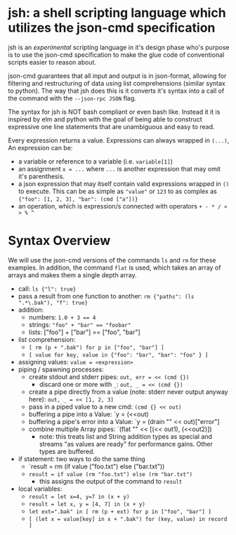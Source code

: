 # jsh: a shell scripting language which utilizes the json-cmd specification

jsh is an *experimental* scripting language in it's design phase who's purpose
is to use the json-cmd specification to make the glue code of conventional
scripts easier to reason about.

json-cmd guarantees that all input and output is in json-format, allowing for
filtering and restructuring of data using list comprehensions (similar syntax to
python). The way that jsh does this is it converts it's syntax into a call of
the command with the `--json-rpc JSON` flag.

The syntax for jsh is NOT bash compliant or even bash like. Instead it it is
inspired by elm and python with the goal of being able to construct expressive
one line statements that are unambiguous and easy to read.

Every expression returns a value. Expressions can always wrapped in `(...)`,
An expression can be:
- a variable or reference to a variable (i.e. `variable[1]`)
- an assignment `x = ...` where `...` is another expression that may omit it's
  parenthesis.
- a json expression that may itself contain valid expressions wrapped in
  `()` to execute. This can be as simple as `"value"` or `123` to as complex as
  `{"foo": [1, 2, 3], "bar": (cmd ["a"])}`
- an operation, which is expression/s connected with operators
    `+ - * / < > % ^`

# Syntax Overview
We will use the json-cmd versions of the commands `ls` and `rm` for these
examples. In addition, the command `flat` is used, which takes an array
of arrays and makes them a single depth array.

- call: `ls {"l": true}`
- pass a result from one function to another:
    `rm {"paths": (ls ".*\.bak"), "f": true}`
- addition:
    - numbers: `1.0 + 3 == 4`
    - strings: `"foo" + "bar" == "foobar"`
    - lists: ["foo"] + ["bar"] == ["foo", "bar"]
- list comprehension:
    - `[ rm (p + ".bak") for p in ["foo", "bar"] ]`
    - `[ value for key, value in {"foo": "bar", "bar": "foo" } ]`
- assigning values: `value = <expression>`
- piping / spawning processes:
    - create stdout and stderr pipes: `out, err = << (cmd {})`
        - discard one or more with `_`: `out, _ = << (cmd {})`
    - create a pipe directly from a value (note: stderr never output anyway
      here):
        `out, _ = << [1, 2, 3]`
    - pass in a piped value to a new cmd: `(cmd {} << out)`
    - buffering a pipe into a Value: `y = (<<out)
    - buffering a pipe's error into a Value: `y = (drain "" << out)["error"]
    - combine multiple Array pipes:
      `(flat "" << [(<< out1), (<<out2)])
      - note: this treats list and String addition types as special and streams
        "as values are ready" for performance gains. Other types are buffered.
- if statement: two ways to do the same thing
    - `result = rm (if value ("foo.txt") else ("bar.txt"))
    - `result = if value (rm "foo.txt") else (rm "bar.txt")`
        - this assigns the output of the command to `result`
- local variables:
    - `result = let x=4, y=7 in (x + y)`
    - `result = let x, y = [4, 7] in (x + y)`
    - `let ext=".bak" in [ rm (p + ext) for p in ["foo", "bar"] ]`
    - `[ (let x = value[key] in x + ".bak") for (key, value) in record ]`
